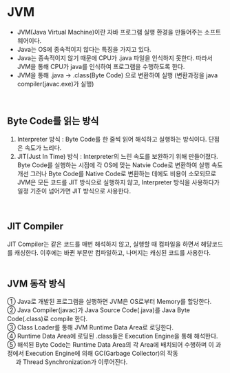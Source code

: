 # JVM

- JVM(Java Virtual Machine)이란 자바 프로그램 실행 환경을 만들어주는 소프트웨어이다. 
- Java는 OS에 종속적이지 않다는 특징을 가지고 있다. 
- Java는 종속적이지 않기 때문에 CPU가 .java 파일을 인식하지 못한다. 따라서 JVM을 통해 CPU가 java를 인식하여 프로그램을 수행하도록 한다. 
- JVM을 통해 .java → .class(Byte Code) 으로 변환하여 실행 (변환과정을 java compiler(javac.exe)가 실행) 
<br>

## Byte Code를 읽는 방식
  1. Interpreter 방식 : Byte Code를 한 줄씩 읽어 해석하고 실행하는 방식이다. 단점은 속도가 느리다.
  2. JIT(Just In Time) 방식 : Interpreter의 느린 속도를 보완하기 위해 만들어졌다. Byte Code를 실행하는 시점에 각 OS에 맞는 Natvie Code로 변환하여 실행 속도 개선
                         그러나 Byte Code를 Native Code로 변환하는 데에도 비용이 소모되므로 JVM은 모든 코드를 JIT 방식으로 실행하지 않고, Interpreter 방식을
                         사용하다가 일정 기준이 넘어가면 JIT 방식으로 사용한다. 
<br>

## JIT Compiler
   JIT Compiler는 같은 코드를 매번 해석하지 않고, 실행할 때 컴파일을 하면서 해당코드를 캐싱한다. 이후에는 바뀐 부문만 컴파일하고, 나머지는 캐싱된 코드를 사용한다. <br>
<br>


## JVM 동작 방식
  ① Java로 개발된 프로그램을 실행하면 JVM은 OS로부터 Memory를 할당한다. <br>
  ② Java Compiler(javac)가 Java Source Code(.java)를 Java Byte Code(.class)로 compile 한다. <br>
  ③ Class Loader를 통해 JVM Runtime Data Area로 로딩한다. <br>
  ④ Runtime Data Area에 로딩된 .class들은 Execution Engine을 통해 해석한다. <br>
  ⑤ 해석된 Byte Code는 Runtime Data Area의 각 Area에 배치되어 수행하며 이 과정에서 Execution Engine에 의해 GC(Garbage Collector)의 작동 <br>
    &nbsp;&nbsp;&nbsp;&nbsp;&nbsp;과 Thread Synchronization가 이루어진다. <br>
    
<br>
